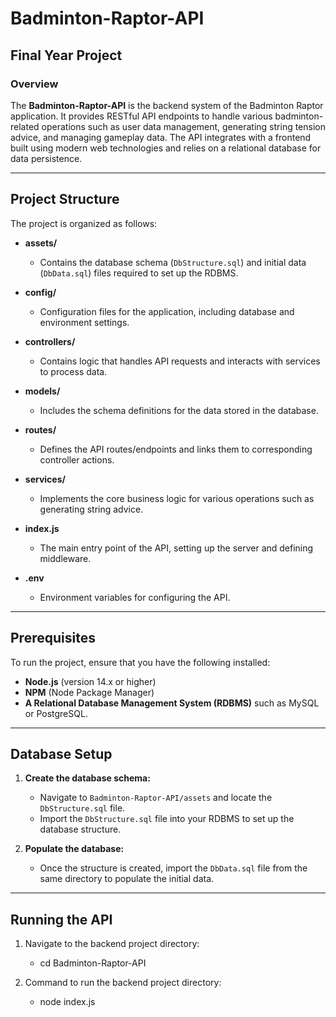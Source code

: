 # Badminton-Raptor-API

## Final Year Project

### Overview

The **Badminton-Raptor-API** is the backend system of the Badminton Raptor application. It provides RESTful API endpoints to handle various badminton-related operations such as user data management, generating string tension advice, and managing gameplay data. The API integrates with a frontend built using modern web technologies and relies on a relational database for data persistence.

---

## Project Structure

The project is organized as follows:

- **assets/**
  - Contains the database schema (`DbStructure.sql`) and initial data (`DbData.sql`) files required to set up the RDBMS.
  
- **config/**
  - Configuration files for the application, including database and environment settings.
  
- **controllers/**
  - Contains logic that handles API requests and interacts with services to process data.
  
- **models/**
  - Includes the schema definitions for the data stored in the database.
  
- **routes/**
  - Defines the API routes/endpoints and links them to corresponding controller actions.
  
- **services/**
  - Implements the core business logic for various operations such as generating string advice.
  
- **index.js**
  - The main entry point of the API, setting up the server and defining middleware.

- **.env**
  - Environment variables for configuring the API.

---

## Prerequisites

To run the project, ensure that you have the following installed:

- **Node.js** (version 14.x or higher)
- **NPM** (Node Package Manager)
- **A Relational Database Management System (RDBMS)** such as MySQL or PostgreSQL.

---

## Database Setup

1. **Create the database schema:**
   - Navigate to `Badminton-Raptor-API/assets` and locate the `DbStructure.sql` file.
   - Import the `DbStructure.sql` file into your RDBMS to set up the database structure.

2. **Populate the database:**
   - Once the structure is created, import the `DbData.sql` file from the same directory to populate the initial data.

---

## Running the API

1. Navigate to the backend project directory:

   - cd Badminton-Raptor-API

2. Command to run the backend project directory:
   - node index.js 

